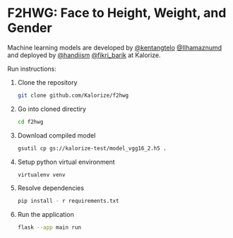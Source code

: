 # F2HWG: Face to Height, Weight, and Gender

Machine learning models are developed by [@kentangtelo](https://github.com/kentangtelo) [@Ilhamaznumd](https://github.com/Ilhamaznumd) and deployed by [@handiism](https://github.com/handiism) [@fikri_barik](https://github.com/@fikri_barik) at Kalorize.

Run instructions:

1. Clone the repository

   ```bash
   git clone github.com/Kalorize/f2hwg
   ```

2. Go into cloned directiry

   ```bash
   cd f2hwg
   ```

3. Download compiled model

   ```bash
   gsutil cp gs://kalorize-test/model_vgg16_2.h5 .
   ```

4. Setup python virtual environment

   ```bash
   virtualenv venv
   ```

5. Resolve dependencies

   ```bash
   pip install - r requirements.txt
   ```

6. Run the application

   ```bash
   flask --app main run
   ```
